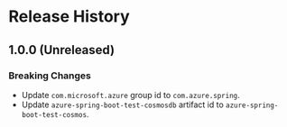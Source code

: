 # Release History

## 1.0.0 (Unreleased)
### Breaking Changes
- Update `com.microsoft.azure` group id to `com.azure.spring`.
- Update `azure-spring-boot-test-cosmosdb` artifact id to `azure-spring-boot-test-cosmos`.
